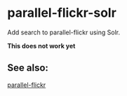 parallel-flickr-solr
==

Add search to parallel-flickr using Solr.

**This does not work yet**

See also:
--

[parallel-flickr](https://github.com/straup/parallel-flickr)

